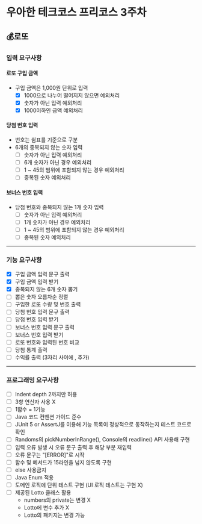 # 우아한 테크코스 프리코스 3주차
## 💰로또
### 입력 요구사항
#### 로또 구입 금액
- 구입 금액은 1,000원 단위로 입력
    - [x] 1000으로 나누어 떨어지지 않으면 예외처리
    - [x] 숫자가 아닌 입력 예외처리
    - [x] 1000이하인 금액 예외처리

#### 당첨 번호 입력
- 번호는 쉼표를 기준으로 구분
- 6개의 중복되지 않는 숫자 입력
    - [ ] 숫자가 아닌 입력 예외처리
    - [ ] 6개 숫자가 아닌 경우 예외처리
    - [ ] 1 ~ 45의 범위에 포함되지 않는 경우 예외처리
    - [ ] 중복된 숫자 예외처리

#### 보너스 번호 입력
- 당첨 번호와 중복되지 않는 1개 숫자 입력
    - [ ] 숫자가 아닌 입력 예외처리
    - [ ] 1개 숫자가 아닌 경우 예외처리
    - [ ] 1 ~ 45의 범위에 포함되지 않는 경우 예외처리
    - [ ] 중복된 숫자 예외처리
___  
### 기능 요구사항
- [x] 구입 금액 입력 문구 출력
- [x] 구입 금액 입력 받기
- [x] 중복되지 않는 6개 숫자 뽑기
- [ ] 뽑은 숫자 오름차순 정렬
- [ ] 구입한 로또 수량 및 번호 출력
- [ ] 당첨 번호 입력 문구 출력
- [ ] 당첨 번호 입력 받기
- [ ] 보너스 번호 입력 문구 출력
- [ ] 보너스 번호 입력 받기
- [ ] 로또 번호와 입력된 번호 비교
- [ ] 당첨 통계 출력
- [ ] 수익률 출력 (3자리 사이에 , 추가)
___  
### 프로그래밍 요구사항
- [ ] Indent depth 2까지만 허용
- [ ] 3항 연산자 사용 X
- [ ] 1함수 = 1기능
- [ ] Java 코드 컨벤션 가이드 준수
- [ ] JUnit 5 or AssertJ를 이용해 기능 목록이 정상적으로 동작하는지 테스트 코드로 확인
- [ ] Randoms의 pickNumberInRange(), Console의 readline() API 사용해 구현
- [ ] 입력 오류 발생 시 오류 문구 출력 후 해당 부분 재입력
- [ ] 오류 문구는 "[ERROR]"로 시작
- [ ] 함수 및 메서드가 15라인을 넘지 않도록 구현
- [ ] else 사용금지
- [ ] Java Enum 적용
- [ ] 도메인 로직에 단위 테스트 구현 (UI 로직 테스트는 구현 X)
- [ ] 제공된 Lotto 클래스 활용
    - numbers의 private는 변경 X
    - Lotto에 변수 추가 X
    - Lotto의 패키지는 변경 가능